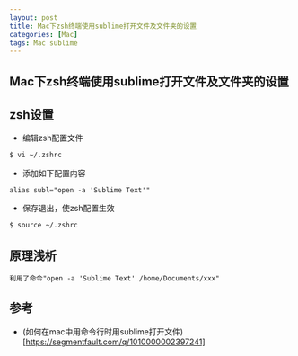 ```yaml
---
layout: post
title: Mac下zsh终端使用sublime打开文件及文件夹的设置
categories: [Mac]
tags: Mac sublime
---
```


## Mac下zsh终端使用sublime打开文件及文件夹的设置

<!--# 简介
Mac下zsh终端使用sublime打开文件及文件夹的设置-->

## zsh设置
- 编辑zsh配置文件
```bash
$ vi ~/.zshrc
```

- 添加如下配置内容
```text
alias subl="open -a 'Sublime Text'"
```

- 保存退出，使zsh配置生效
```bash
$ source ~/.zshrc
```

## 原理浅析
```text
利用了命令"open -a 'Sublime Text' /home/Documents/xxx"
```

## 参考
- (如何在mac中用命令行时用sublime打开文件)[https://segmentfault.com/q/1010000002397241]









